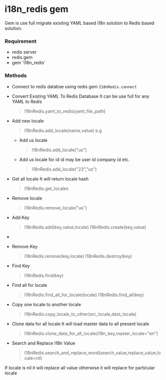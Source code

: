 i18n_redis gem 
==================
Gem is use full migrate existing YAML based i18n solution to Redis based solution.

### Requirement
- redis server
- redis gem
- gem 'i18n_redis'

### Methods
- Connect to redis databse using redis gem 
   `I18nRedis.connect`

- Convert Existing YAML To Redis Database It can be use full for any YAML to Redis
	> I18nRedis.yaml_to_redis(yaml_file_path)
- Add new locale
	> I18nRedis.add_locale(name,value)
e.g
  - Add us locale
	> I18nRedis.add_locale("us")
  - Add us locale for id id may be user id company id etc.
	> I18nRedis.add_locale("23","us")

- Get all locale It will return locale hash
	> I18nRedis.get_locales
- Remove locale
	> I18nRedis.remove_locale("us")
- Add Key
	> I18nRedis.add(key,value,locale)
	> I18nRedis.create(key,value)
- 
- Remove Key
	> I18nRedis.remove(key,locale)
	> I18nRedis.destroy(key)	

- Find Key
	> I18nRedis.find(key)

- Find all for locale
   	> I18nRedis.find_all_for_locale(locale)
	> I18nRedis.find_all(key)

- Copy one locale to another locale
	> I18nRedis.copy_locale_to_other(src_locale,dest_locale)

- Clone data for all locale It will load master data to all present locale
   	> I18nRedis.clone_data_for_all_locale(i18n_key,master_locale="en")

- Search and Replace I18n Value 
	> I18nRedis.search_and_replace_word(search_value,replace_value,locale=nil)

If locale is nil it will replace all value otherwise it will replace for particular locale







 




